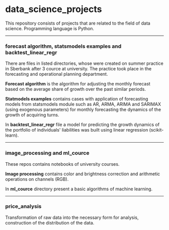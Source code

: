 # data_science_projects

This repository consists of projects that are related to the field of data science. 
Programming language is Python.

------------
### forecast algorithm, statsmodels examples and backtest_linear_regr
There are files in listed directories, whose were created on summer practice in Sberbank after 3 cource at university.
The practice took place in the forecasting and operational planning department.

<b>Forecast algorithm</b> is the algorithm for adjusting the monthly forecast based on the average share of growth over the past similar periods.

<b>Statmodels examples</b> contains cases with application of forecasting models from statsmodels module such as AR, ARMA, ARIMA and SARIMAX (using exogenous parameters) for monthly forecasting the dynamics of the growth of acquiring turns.

In <b>backtest_linear_regr</b> file a model for predicting the growth dynamics of the portfolio of individuals' liabilities was built using linear regression (scikit-learn).

-----------
### image_processing and ml_cource
These repos contains notebooks of university courses.

<b>Image processing</b> contains color and brightness correction and arithmetic operations on channels (RGB).

In <b>ml_cource</b> directory present a basic algorithms of machine learning.

-----------
### price_analysis
Transformation of raw data into the necessary form for analysis, construction of the distribution of the data.
